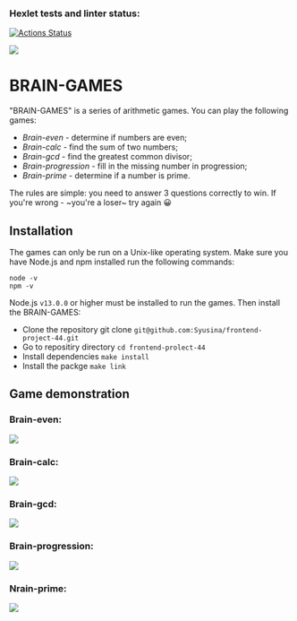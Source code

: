 ### Hexlet tests and linter status:
[![Actions Status](https://github.com/Syusina/frontend-project-44/workflows/hexlet-check/badge.svg)](https://github.com/Syusina/frontend-project-44/actions)

<a href="https://codeclimate.com/github/Syusina/frontend-project-44/maintainability"><img src="https://api.codeclimate.com/v1/badges/fdd4e9bee54f0e5ad205/maintainability" /></a>

<h1>BRAIN-GAMES</h1>

"BRAIN-GAMES" is a series of arithmetic games. You can play the following games:

+ *Brain-even* - determine if numbers are even;
+ *Brain-calc* - find the sum of two numbers;
+ *Brain-gcd* - find the greatest common divisor;
+ *Brain-progression* - fill in the missing number in progression;
+ *Brain-prime* - determine if a number is prime.

The rules are simple: you need to answer 3 questions correctly to win. If you're wrong  - ~you're a loser~ try again :grinning:

<h2>Installation</h2>

The games can only be run on a Unix-like operating system. Make sure you have Node.js and npm installed run the following commands:

 ```
 node -v
 npm -v
 ```

Node.js `v13.0.0` or higher must be installed to run the games. Then install the BRAIN-GAMES:

+ Clone the repository git clone `git@github.com:Syusina/frontend-project-44.git`
+ Go to repositiry directory `cd frontend-prolect-44`
+ Install dependencies `make install`
+ Install the packge `make link`

<h2>Game demonstration</h2>

<h3>Brain-even:</h3>
<a href="https://asciinema.org/a/KqQCnqW5WJL9AOfklg1lIUpwG" target="_blank"><img src="https://asciinema.org/a/KqQCnqW5WJL9AOfklg1lIUpwG.svg" /></a>

<h3>Brain-calc:</h3> 
<a href="https://asciinema.org/a/hHAXtAaC4q12MjcfnmUUX9jb5" target="_blank"><img src="https://asciinema.org/a/hHAXtAaC4q12MjcfnmUUX9jb5.svg" /></a>

<h3>Brain-gcd:</h3>
<a href="https://asciinema.org/a/6aL26i7CLIKpffaYkDs96PTlQ" target="_blank"><img src="https://asciinema.org/a/6aL26i7CLIKpffaYkDs96PTlQ.svg" /></a>

<h3>Brain-progression:</h3>
<a href="https://asciinema.org/a/vFwstZ00jwpYMF6De25qEu011" target="_blank"><img src="https://asciinema.org/a/vFwstZ00jwpYMF6De25qEu011.svg" /></a>

<h3>Nrain-prime:</h3>
<a href="https://asciinema.org/a/7y2mtM6ChJctiVE2Vq4Pwuexe" target="_blank"><img src="https://asciinema.org/a/7y2mtM6ChJctiVE2Vq4Pwuexe.svg" /></a>